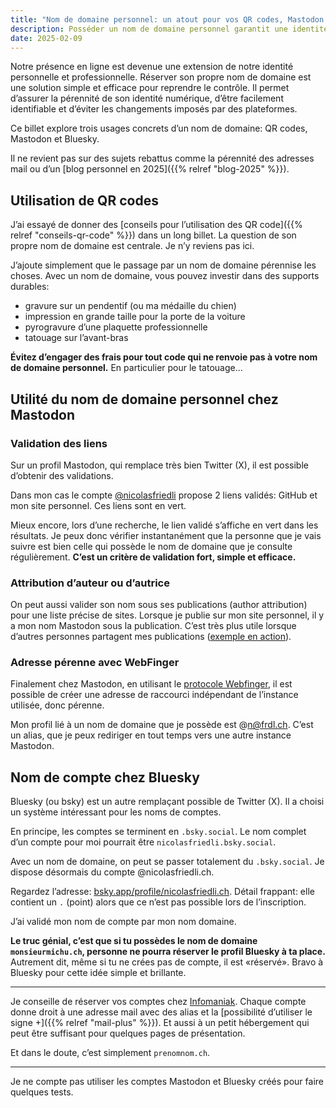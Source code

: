 ```yaml
---
title: "Nom de domaine personnel: un atout pour vos QR codes, Mastodon & Bluesky"
description: Posséder un nom de domaine personnel garantit une identité numérique pérenne et indépendante. Découvrez comment l’utiliser intelligemment pour vos QR codes, sur Mastodon & sur Bluesky.
date: 2025-02-09
---
```


Notre présence en ligne est devenue une extension de notre identité personnelle et professionnelle.
Réserver son propre nom de domaine est une solution simple et efficace pour reprendre le contrôle.
Il permet d’assurer la pérennité de son identité numérique, d’être facilement identifiable et d’éviter les changements imposés par des plateformes.

Ce billet explore trois usages concrets d’un nom de domaine: QR codes, Mastodon et Bluesky.

Il ne revient pas sur des sujets rebattus comme la pérennité des adresses mail ou d’un [blog personnel en 2025]({{% relref "blog-2025" %}}).

## Utilisation de QR codes

J’ai essayé de donner des [conseils pour l’utilisation des QR code]({{% relref "conseils-qr-code" %}}) dans un long billet.
La question de son propre nom de domaine est centrale.
Je n’y reviens pas ici.

J’ajoute simplement que le passage par un nom de domaine pérennise les choses.
Avec un nom de domaine, vous pouvez investir dans des supports durables:

- gravure sur un pendentif (ou ma médaille du chien)
- impression en grande taille pour la porte de la voiture
- pyrogravure d’une plaquette professionnelle
- tatouage sur l’avant-bras

**Évitez d’engager des frais pour tout code qui ne renvoie pas à votre nom de domaine personnel.**
En particulier pour le tatouage...

## Utilité du nom de domaine personnel chez Mastodon

### Validation des liens

Sur un profil Mastodon, qui remplace très bien Twitter (X), il est possible d’obtenir des validations.

Dans mon cas le compte [@nicolasfriedli](https://mastodon.social/@nicolasfriedli) propose 2 liens validés: GitHub et mon site personnel.
Ces liens sont en vert.

Mieux encore, lors d’une recherche, le lien validé s’affiche en vert dans les résultats.
Je peux donc vérifier instantanément que la personne que je vais suivre est bien celle qui possède le nom de domaine que je consulte régulièrement. **C’est un critère de validation fort, simple et efficace.**

### Attribution d’auteur ou d’autrice

On peut aussi valider son nom sous ses publications (author attribution) pour une liste précise de sites.
Lorsque je publie sur mon site personnel, il y a mon nom Mastodon sous la publication.
C’est très plus utile lorsque d’autres personnes partagent mes publications ([exemple en action](https://mastodon.social/@nicolasfriedli/113973218633632714)).

### Adresse pérenne avec WebFinger

Finalement chez Mastodon, en utilisant le [protocole Webfinger](https://docs.joinmastodon.org/spec/webfinger/), il est possible de créer une adresse de raccourci indépendant de l’instance utilisée, donc pérenne.

Mon profil lié à un nom de domaine que je possède est @n@frdl.ch.
C’est un alias, que je peux rediriger en tout temps vers une autre instance Mastodon.

## Nom de compte chez Bluesky

Bluesky (ou bsky) est un autre remplaçant possible de Twitter (X).
Il a choisi un système intéressant pour les noms de comptes.

En principe, les comptes se terminent en `.bsky.social`.
Le nom complet d’un compte pour moi pourrait être `nicolasfriedli.bsky.social`.

Avec un nom de domaine, on peut se passer totalement du `.bsky.social`.
Je dispose désormais du compte @nicolasfriedli.ch.

Regardez l’adresse: [bsky.app/profile/nicolasfriedli.ch](https://bsky.app/profile/nicolasfriedli.ch).
Détail frappant: elle contient un `.` (point) alors que ce n’est pas possible lors de l’inscription.

J’ai validé mon nom de compte par mon nom domaine.

**Le truc génial, c’est que si tu possèdes le nom de domaine `monsieurmichu.ch`, personne ne pourra réserver le profil Bluesky à ta place.**
Autrement dit, même si tu ne crées pas de compte, il est «réservé».
Bravo à Bluesky pour cette idée simple et brillante.

----

Je conseille de réserver vos comptes chez [Infomaniak](https://www.infomaniak.com/fr).
Chaque compte donne droit à une adresse mail avec des alias et la [possibilité d’utiliser le signe +]({{% relref "mail-plus" %}}).
Et aussi à un petit hébergement qui peut être suffisant pour quelques pages de présentation.

Et dans le doute, c’est simplement `prenomnom.ch`.

----

Je ne compte pas utiliser les comptes Mastodon et Bluesky créés pour faire quelques tests.
